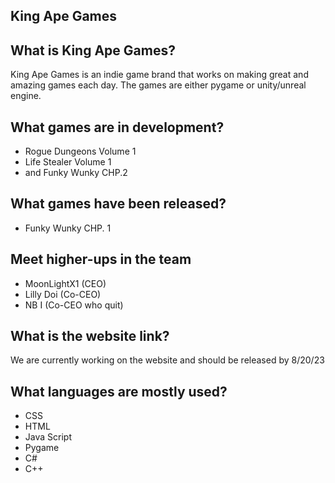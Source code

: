 ## King Ape Games

## What is King Ape Games?
King Ape Games is an indie game brand that works on making great and amazing games each day. The games are either pygame or unity/unreal engine. 

## What games are in development?
* Rogue Dungeons Volume 1
* Life Stealer Volume 1
* and Funky Wunky CHP.2

## What games have been released?
* Funky Wunky CHP. 1

## Meet higher-ups in the team
* MoonLightX1 (CEO)
* Lilly Doi (Co-CEO)
* NB I (Co-CEO who quit)

## What is the website link?
We are currently working on the website and should be released by 8/20/23

## What languages are mostly used?
* CSS
* HTML
* Java Script
* Pygame
* C#
* C++
